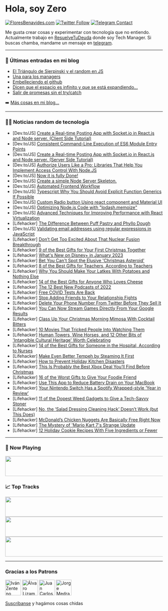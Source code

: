 # Hola, soy Zero

[![FloresBenavides.com](https://img.shields.io/website?down_message=oops&label=MiBlog&style=for-the-badge&up_message=online&url=https%3A%2F%2Ffloresbenavides.com)](https://floresbenavides.com) [![Twitter Follow](https://img.shields.io/twitter/follow/ZeroDragon?color=%231DA1F2&label=Follow&logo=twitter&logoColor=ffffff&style=for-the-badge)](https://twitter.com/zerodragon) [![Telegram Contact](https://img.shields.io/badge/escr%C3%ADbeme-ZeroDragon-%2326A5E4?style=for-the-badge&logo=telegram)](https://t.me/zerodragon)

Me gusta crear cosas y experimentar con tecnología que no entiendo.
Actualmente trabajo en [ResuelveTuDeuda](http://github.com/resuelve) donde soy Tech Manager.
Si buscas chamba, mandame un mensaje en [telegram](https://t.me/zerodragon).

---

### 📕 Últimas entradas en mi blog
<!-- BLOG-POST-LIST:START -->
- [El Triángulo de Sierpinski y el random en JS](https://floresbenavides.com/el-triangulo-de-sierpinski-y-el-random-en-js/)
- [Una para los managers](https://floresbenavides.com/una-para-los-managers/)
- [Embelleciendo el github](https://floresbenavides.com/embelleciendo-el-github/)
- [Dicen que el espacio es infinito y que se está expandiendo…](https://floresbenavides.com/dicen-que-el-espacio-es-infinito-y-que-se-esta-expandiendo/)
- [Salir de promesas sin el try/catch](https://floresbenavides.com/salir-de-promesas-sin-el-try-catch/)
<!-- BLOG-POST-LIST:END -->

➡️ [Más cosas en mi blog...](https://floresbenavides.com)

---

### 👨‍💻 Noticias random de tecnología
<!-- TECH-POSTS:START -->
- [Dev.to/JS] [Create a Real-time Posting App with Socket.io in React.js and Node server. &lpar;Client Side Tutorial&rpar;](https://dev.to/luckey/create-a-real-time-posting-app-with-socketio-in-reactjs-and-node-server-client-side-tutorial-188a)
- [Dev.to/JS] [Consistent Command-Line Execution of ES6 Module Entry Points](https://dev.to/tythos/consistent-command-line-execution-of-es6-module-entry-points-2o7k)
- [Dev.to/JS] [Create a Real-time Posting App with Socket.io in React.js and Node server. &lpar;Server Side Tutorial&rpar;](https://dev.to/luckey/create-a-real-time-posting-app-with-socketio-in-reactjs-and-node-server-server-side-tutorial-fn2)
- [Dev.to/JS] [Authorize Users Like a Pro: Libraries That Help You Implement Access Control With Node.JS](https://dev.to/zenstack/authorize-users-like-a-pro-libraries-that-help-you-implement-access-control-with-nodejs-5109)
- [Dev.to/JS] [Now it is fully Done!](https://dev.to/devjbyrd/now-it-is-fully-done-5cgn)
- [Dev.to/JS] [Create a simple Node Server Skeleton.](https://dev.to/luckey/create-a-simple-node-server-skeleton-1m2i)
- [Dev.to/JS] [Automated Frontend Workflow](https://dev.to/helmuthdu/automated-frontend-workflow-4665)
- [Dev.to/JS] [Typescript Why You Should Avoid Explicit Function Generics If Possible](https://dev.to/tylim88/typescript-why-you-may-not-want-to-explicitly-specify-function-generics-315m)
- [Dev.to/JS] [Custom Radio button Using react component and Material UI](https://dev.to/mradamus/custom-radio-button-using-react-component-and-material-ui-f15)
- [Dev.to/JS] [Optimizing Node.js Code with &quot;lodash.memoize&quot;](https://dev.to/aykacode/optimizing-nodejs-code-with-lodashmemoize-3ol6)
- [Dev.to/JS] [Advanced Techniques for Improving Performance with React Virtualization](https://dev.to/basskibo/advanced-techniques-for-improving-performance-with-react-virtualization-fd1)
- [Lifehacker] [The Difference Between Puff Pastry and Phyllo Dough](https://lifehacker.com/the-difference-between-puff-pastry-and-phyllo-dough-1849900506)
- [Dev.to/JS] [Validating email addresses using regular expressions in JavaScript](https://dev.to/aykacode/validating-email-addresses-using-regular-expressions-in-javascript-gca)
- [Lifehacker] [Don’t Get Too Excited About That Nuclear Fusion Breakthrough](https://lifehacker.com/don-t-get-too-excited-about-that-nuclear-fusion-breakth-1849900076)
- [Lifehacker] [9 of the Best Gifts for Your First Christmas Together](https://lifehacker.com/9-of-the-best-gifts-for-your-first-christmas-together-1849900324)
- [Lifehacker] [What&#39;s New on Disney+ in January 2023](https://lifehacker.com/whats-new-on-disney-in-january-2023-1849900350)
- [Lifehacker] [Bet You Can&#39;t Spot the Elusive &#39;Christmas Asteroid&#39;](https://lifehacker.com/bet-you-cant-spot-the-elusive-christmas-asteroid-1849899845)
- [Lifehacker] [8 of the Best Gifts for Teachers, According to Teachers](https://lifehacker.com/8-of-the-best-gifts-for-teachers-according-to-teachers-1849899654)
- [Lifehacker] [Why You Should Make Your Latkes With Potatoes and Nothing Else](https://lifehacker.com/why-you-should-make-your-latkes-with-potatoes-and-nothi-1849896871)
- [Lifehacker] [14 of the Best Gifts for Anyone Who Loves Cheese](https://lifehacker.com/14-of-the-best-gifts-for-anyone-who-loves-cheese-1849899389)
- [Lifehacker] [The 12 Best New Podcasts of 2022](https://lifehacker.com/the-12-best-podcasts-of-2022-1849879055)
- [Lifehacker] [Free COVID Tests Are Back](https://lifehacker.com/free-covid-tests-are-back-1849898138)
- [Lifehacker] [Stop Adding Friends to Your Relationship Fights](https://lifehacker.com/stop-adding-friends-to-your-relationship-fights-1849891055)
- [Lifehacker] [Delete Your Phone Number From Twitter Before They Sell It](https://lifehacker.com/delete-your-phone-number-from-twitter-before-they-sell-1849897919)
- [Lifehacker] [You Can Now Stream Games Directly From Your Google Results](https://lifehacker.com/you-can-now-stream-games-directly-from-your-google-resu-1849895566)
- [Lifehacker] [Class Up Your Christmas Morning Mimosa With Cocktail Bitters](https://lifehacker.com/class-up-your-christmas-morning-mimosa-with-cocktail-bi-1849895777)
- [Lifehacker] [10 Movies That Tricked People Into Watching Them](https://lifehacker.com/10-movies-that-tricked-people-into-watching-them-1849896041)
- [Lifehacker] [Human Towers, Wine Horses, and 12 Other Bits of &#39;Intangible Cultural Heritage&#39; Worth Celebrating](https://lifehacker.com/human-towers-wine-horses-and-12-other-bits-of-intangi-1849894190)
- [Lifehacker] [14 of the Best Gifts for Someone in the Hospital, According to Nurses](https://lifehacker.com/14-of-the-best-gifts-for-someone-in-the-hospital-accor-1849894755)
- [Lifehacker] [Make Even Better Tempeh by Steaming It First](https://lifehacker.com/make-even-better-tempeh-by-steaming-it-first-1849895182)
- [Lifehacker] [How to Prevent Holiday Kitchen Disasters](https://lifehacker.com/how-to-prevent-holiday-kitchen-disasters-1849894874)
- [Lifehacker] [This Is Probably the Best Xbox Deal You’ll Find Before Christmas](https://lifehacker.com/this-is-probably-the-best-xbox-deal-you-ll-find-before-1849894852)
- [Lifehacker] [16 of the Worst Gifts to Give Your Foodie Friend](https://lifehacker.com/16-of-the-worst-gifts-to-give-your-foodie-friend-1849885694)
- [Lifehacker] [Use This App to Reduce Battery Drain on Your MacBook](https://lifehacker.com/use-this-app-to-reduce-battery-drain-on-your-macbook-1849892452)
- [Lifehacker] [Your Nintendo Switch Has a Spotify Wrapped-style ‘Year in Review’](https://lifehacker.com/your-nintendo-switch-has-a-spotify-wrapped-style-year-1849893792)
- [Lifehacker] [11 of the Dopest Weed Gadgets to Give a Tech-Savvy Stoner](https://lifehacker.com/11-of-the-dopest-weed-gadgets-to-give-a-tech-savvy-ston-1849894383)
- [Lifehacker] [No, the ‘Salad Dressing Cleaning Hack’ Doesn’t Work &lpar;but This Does&rpar;](https://lifehacker.com/no-the-salad-dressing-cleaning-hack-doesn-t-work-bu-1849893452)
- [Lifehacker] [McDonald’s Chicken Nuggets Are Basically Free Right Now](https://lifehacker.com/mcdonald-s-chicken-nuggets-are-basically-free-right-now-1849893884)
- [Lifehacker] [The Mystery of &#39;Mario Kart 7&#39;s Strange Update](https://lifehacker.com/the-mystery-of-mario-kart-7s-strange-update-1849893179)
- [Lifehacker] [12 Holiday Cookie Recipes With Five Ingredients or Fewer](https://lifehacker.com/12-holiday-cookie-recipes-with-five-ingredients-or-fewe-1849893325)<!-- TECH-POSTS:END -->

---

### 🎵 Now Playing
<a href="https://spotify-now-playing-dun.vercel.app/now-playing?open"><img src="https://spotify-now-playing-dun.vercel.app/now-playing" width="540" height="64"></a>

### 📈 Top Tracks
<a href="https://spotify-now-playing-dun.vercel.app/top-tracks?i=1&open"><img src="https://spotify-now-playing-dun.vercel.app/top-tracks?i=1" width="540" height="64"></a>
<a href="https://spotify-now-playing-dun.vercel.app/top-tracks?i=2&open"><img src="https://spotify-now-playing-dun.vercel.app/top-tracks?i=2" width="540" height="64"></a>
<a href="https://spotify-now-playing-dun.vercel.app/top-tracks?i=3&open"><img src="https://spotify-now-playing-dun.vercel.app/top-tracks?i=3" width="540" height="64"></a>

---

### Gracias a los Patrons
[<img src="https://avatars.githubusercontent.com/u/243380?v=4" alt="Iván Zenteno" width="50px">](https://github.com/k001) [<img src="https://avatars.githubusercontent.com/u/19955639?v=4" alt="Álvaro Lizama" width="50px">](https://github.com/alvarolizama) [<img src="https://avatars.githubusercontent.com/u/2718753?v=4" alt="Juan Carlos Ruiz" width="50px">](https://github.com/JuanCrg90) [<img src="https://avatars.githubusercontent.com/u/37025?v=4" alt="Jorge Medrano" width="50px">](https://github.com/h1pp1e) 

[Suscríbanse](https://www.patreon.com/zerodragon) y hagámos cosas chidas
